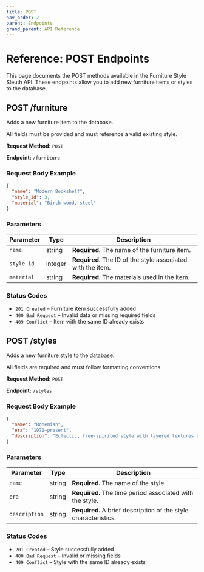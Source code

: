 ```yaml
---
title: POST
nav_order: 2
parent: Endpoints
grand_parent: API Reference
---
```


# Reference: POST Endpoints

This page documents the POST methods available in the Furniture Style Sleuth API. These endpoints allow you to add new furniture items or styles to the database.

## POST /furniture

Adds a new furniture item to the database.

All fields must be provided and must reference a valid existing style.

**Request Method:** `POST`

**Endpoint:** `/furniture`

### Request Body Example

```json
{
  "name": "Modern Bookshelf",
  "style_id": 3,
  "material": "Birch wood, steel"
}
```

### Parameters

| Parameter   | Type     | Description                                                  |
|-------------|----------|--------------------------------------------------------------|
| `name`      | string   | **Required.** The name of the furniture item.                |
| `style_id`  | integer  | **Required.** The ID of the style associated with the item.  |
| `material`  | string   | **Required.** The materials used in the item.                |

### Status Codes

- `201 Created` – Furniture item successfully added  
- `400 Bad Request` – Invalid data or missing required fields  
- `409 Conflict` – Item with the same ID already exists  


## POST /styles

Adds a new furniture style to the database.

All fields are required and must follow formatting conventions.

**Request Method:** `POST`

**Endpoint:** `/styles`

### Request Body Example

```json
{
  "name": "Bohemian",
  "era": "1970–present",
  "description": "Eclectic, free-spirited style with layered textures and patterns."
}
```

### Parameters

| Parameter     | Type     | Description                                                    |
|---------------|----------|----------------------------------------------------------------|
| `name`        | string   | **Required.** The name of the style.                           |
| `era`         | string   | **Required.** The time period associated with the style.       |
| `description` | string   | **Required.** A brief description of the style characteristics.|

### Status Codes

- `201 Created` – Style successfully added  
- `400 Bad Request` – Invalid or missing fields  
- `409 Conflict` – Style with the same ID already exists  

